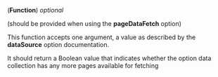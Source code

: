 <!-- hasMorePages -->
 (**Function**) *optional*

 (should be provided when using the **pageDataFetch** option)

 This function accepts one argument, a value as described by the **dataSource** option documentation.

It should return a Boolean value that indicates whether the option data collection has any more pages available for fetching
